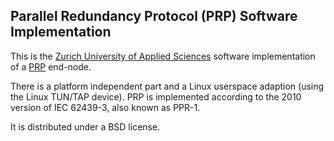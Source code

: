 Parallel Redundancy Protocol (PRP) Software Implementation
----------------------------------------------------------

This is the [Zurich University of Applied Sciences][1] software
implementation of a [PRP][2] end-node.

There is a platform independent part and a Linux userspace
adaption (using the Linux TUN/TAP device). PRP is implemented
according to the 2010 version of IEC 62439-3, also known as
PPR-1.

It is distributed under a BSD license.

[1]: http://www.ines.zhaw.ch/
[2]: http://en.wikipedia.org/wiki/Parallel_Redundancy_Protocol

